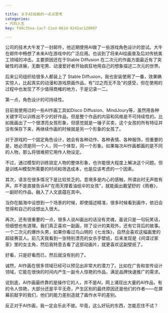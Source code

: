 ```yaml
---

title: 关于AI绘画的一点点思考
categories:
- 代码人生
key: f49c35ea-1ac7-11ed-861d-0242ac120007

---
```


公司的技术大牛发了一封邮件，他近期使用AI做了一些游戏角色设计的尝试。大牛在邮件中畅想了未来AI在游戏中的广泛应用。也谈到了将来AI绘画普及后对传统美工领域的冲击。主要原因还在于Stable Diffusion 在二次元的作画方面最近有了突破性的进展，无数宅男、动漫爱好者开始疯狂地用自己的想象描述二次元的世界。

后来公司组织给很多人都装上了 Stable Diffusion，我也安装使用了一番，效果确实惊人，比起真实的动漫和游戏原画作品，有"过之而无不及"的感受，但在使用的过程中也发现了不少值得商榷的地方，于是记录一二。

第一点，角色设计的可持续性。

目前我使用过的一些AI作画工具如Disco Diffusion、MindJoury等，虽然用各种关键字可以训练出不少的好作品，但是整个作品的内容和风格是不可持续性的。比如我画出了一个很漂亮女孩形象，但感觉就是一锤子买卖，这个女孩的所有特征并没有保存下来，再继续作画的时候就是另一个形象的女孩了。

对于游戏的一个固定角色设计，她会有各种动作、各种表情、各种服饰，但重要的是，她必须是同一个人，同一个体型，同一个形象。如果每次AI作画都画的是不同的人物，那么将很难把它用作人物设定。

不过，通过模型的训练锁定人物的整体形象，也许能很大程度上解决这个问题。但是训练AI模型所需要的时间和筛选成本，也是应该考虑的一个因素。

其次，语言在很多情况下是比较贫乏的。意境多是内心的感触，所谓此时无声胜有声。并不是直接告诉AI"在雨天撑着油纸伞的女孩"，就能画出戴望舒的《雨巷》，一副好的作品，融入了人文底蕴在其中。

当你在脑海中设想到一个场景的时候，即使描述精准，很多时候看到画作，依旧会觉得和自己的设想出入很大。

再次，还有很重要的一点，很多人说AI画出的话没有灵魂，虽说只是一句玩笑话，但细想也有道理。我们真正喜欢一副画，除了设计的美观外，还有它背后的故事。一个二次元的爆炸头男，如果你看过鸟山明的《七龙珠》，自然会喜欢这幅画里的超级赛亚人。前几天我看到一张特别漂亮的女杀手壁纸，后来发现是《间谍过家家》里的女主角，然后我特意去看了这部动画片，就更喜欢这副壁纸了。

好看，只是好看而已，然后就没有别的了。

诚然，AI作画在很多领域已经可以预见出非常大的潜力了。比如在广告和宣传设计领域，它能在很快的时间内产生一副令人惊艳的作品，满足品牌快速推广的需求。

说到底，AI作画最终靠的是操作它的人，并不是AI。网上涌现出大量的AI作品，有的令人惊艳，大部分还是平平无奇，产生区别的最终原因还是他们的作者——在屏幕前敲字的我们，他们的能力差别造就了画作水平的差别。

反正对于AI作画，我一定会乐此不彼。毕竟，这么好玩的东西，怎能忍住不试？
